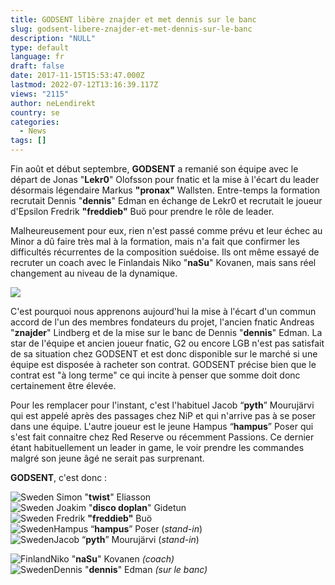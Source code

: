 ```yaml
---
title: GODSENT libère znajder et met dennis sur le banc
slug: godsent-libere-znajder-et-met-dennis-sur-le-banc
description: "NULL"
type: default
language: fr
draft: false
date: 2017-11-15T15:53:47.000Z
lastmod: 2022-07-12T13:16:39.117Z
views: "2115"
author: neLendirekt
country: se
categories:
  - News
tags: []
---
```

Fin août et début septembre, **GODSENT** a remanié son équipe avec le départ de Jonas "**Lekr0**" Olofsson pour fnatic et la mise à l'écart du leader désormais légendaire Markus **"pronax"** Wallsten. Entre-temps la formation recrutait Dennis "**dennis**" Edman en échange de Lekr0 et recrutait le joueur d'Epsilon Fredrik **"freddieb"** Buö pour prendre le rôle de leader.

Malheureusement pour eux, rien n'est passé comme prévu et leur échec au Minor a dû faire très mal à la formation, mais n'a fait que confirmer les difficultés récurrentes de la composition suédoise. Ils ont même essayé de recruter un coach avec le Finlandais Niko "**naSu**" Kovanen, mais sans réel changement au niveau de la dynamique.

![](/images/articles/5a0c5e69d7a82/images/ozvCiEMQUBQFe10sGjocBxV1vJU3gyzWpZWXvArk.jpeg)

C'est pourquoi nous apprenons aujourd'hui la mise à l'écart d'un commun accord de l'un des membres fondateurs du projet, l'ancien fnatic Andreas "**znajder**" Lindberg et de la mise sur le banc de Dennis "**dennis**" Edman. La star de l'équipe et ancien joueur fnatic, G2 ou encore LGB n'est pas satisfait de sa situation chez GODSENT et est donc disponible sur le marché si une équipe est disposée à racheter son contrat. GODSENT précise bien que le contrat est "à long terme" ce qui incite à penser que somme doit donc certainement être élevée.

Pour les remplacer pour l'instant, c'est l'habituel Jacob “**pyth**” Mourujärvi qui est appelé après des passages chez NiP et qui n'arrive pas à se poser dans une équipe. L'autre joueur est le jeune Hampus “**hampus**” Poser qui s'est fait connaitre chez Red Reserve ou récemment Passions. Ce dernier étant habituellement un leader in game, le voir prendre les commandes malgré son jeune âgé ne serait pas surprenant.

**GODSENT**, c'est donc : 

![Sweden](/images/countries/se.svg)⁠ ⁠Simon "**twist**" Eliasson  
![Sweden](/images/countries/se.svg)⁠ Joakim "**disco doplan**" Gidetun  
![Sweden](/images/countries/se.svg)⁠ Fredrik **"freddieb"** Buö  
![Sweden](/images/countries/se.svg)⁠Hampus “**hampus**” Poser (_stand-in_)  
![Sweden](/images/countries/se.svg)⁠Jacob “**pyth**” Mourujärvi (_stand-in_)

![Finland](/images/countries/fi.svg)⁠Niko "**naSu**" Kovanen _(coach)_  
![Sweden](/images/countries/se.svg)⁠⁠Dennis "**dennis**" Edman _(sur le banc)_
